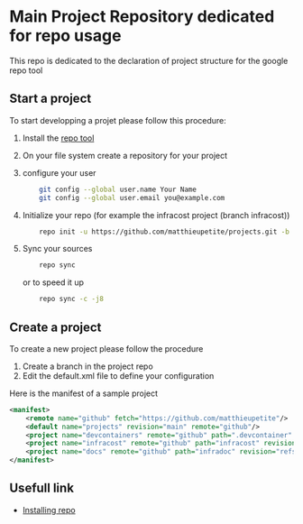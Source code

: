 # Main Project Repository dedicated for repo usage

This repo is dedicated to the declaration of project structure for the google repo tool

## Start a project

To start developping a projet please follow this procedure:

1. Install the [repo tool](https://source.android.com/setup/develop#installing-repo)
2. On your file system create a repository for your project
3. configure your user

    ```bash
        git config --global user.name Your Name
        git config --global user.email you@example.com
    ```

4. Initialize your repo (for example the infracost project (branch infracost))

    ```bash
        repo init -u https://github.com/matthieupetite/projects.git -b infracost
    ```

5. Sync your sources

    ```bash
        repo sync 
    ```

    or to speed it up

    ```bash
        repo sync -c -j8 
    ```

## Create a project

To create a new project please follow the procedure

1. Create a branch in the project repo
2. Edit the default.xml file to define your configuration

Here is the manifest of a sample project

```xml
<manifest>
    <remote name="github" fetch="https://github.com/matthieupetite"/>
    <default name="projects" revision="main" remote="github"/>
    <project name="devcontainers" remote="github" path=".devcontainer" revision="go"/>
    <project name="infracost" remote="github" path="infracost" revision="refs/heads/feature/azure-sql-managed-instance" />
    <project name="docs" remote="github" path="infradoc" revision="refs/heads/feature/document-azure-sql-managed-instance" />
</manifest>
```

## Usefull link

- [Installing repo](https://source.android.com/setup/build/downloading#installing-repo)
